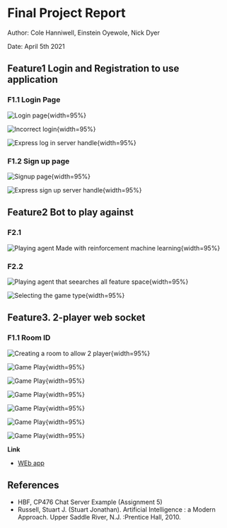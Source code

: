 # Final Project Report

Author: Cole Hanniwell, Einstein Oyewole, Nick Dyer

Date: April 5th 2021

## Feature1 Login and Registration to use application
### F1.1 Login Page

![Login page](images/Login%20Page.png){width=95%}

![Incorrect login](images/incorrect%20login.png){width=95%}

![Express log in server handle](images/Login.png){width=95%}

### F1.2 Sign up page

![Signup page](images/Sign%20up.png){width=95%}

![Express sign up server handle](images/Handle.png){width=95%}

## Feature2 Bot to play against
### F2.1

![Playing agent Made with reinforcement machine learning](images/Playing%20bot%201.png){width=95%}


### F2.2

![Playing agent that seearches all feature space](images/Playing%20bot2.png){width=95%}

![Selecting the game type](images/Menu%20page.png){width=95%}

## Feature3. 2-player web socket
### F1.1 Room ID

![Creating a room to allow 2 player](images/Selecting%20a%20room.png){width=95%}

![Game Play](images/Multiplayer.png){width=95%}

![Game Play](images/Multiplayer%20chat.png){width=95%}

![Game Play](images/Multiplayer%20draw.png){width=95%}

![Game Play](images/Multiplayer%20player.png){width=95%}

![Game Play](images/Multiplayer%20player1%20wins.png){width=95%}

![Game Play](images/Multiplayer%20player1%20wins2.0.png){width=95%}


**Link**

- [WEb app](ec2-99-79-114-0.ca-central-1.compute.amazonaws.com)

## References

- HBF, CP476 Chat Server Example (Assignment 5)
- Russell, Stuart J. (Stuart Jonathan). Artificial Intelligence : a Modern Approach. Upper Saddle River, N.J. :Prentice Hall, 2010.
